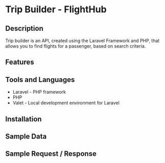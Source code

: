 # Trip Builder - FlightHub

## Description

Trip builder is an API, created using the Laravel Framework and PHP, that allows you to find flights for a passenger, based on search criteria.

## Features

## Tools and Languages

- Laravel - PHP framework
- PHP
- Valet - Local development environment for Laravel

## Installation

## Sample Data

## Sample Request / Response
